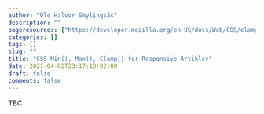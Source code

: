 ```yaml
---
author: "Ole Halvor Smylingsås"
description: ""
pageresources: ["https://developer.mozilla.org/en-US/docs/Web/CSS/clamp()", "https://web.dev/min-max-clamp/", "https://piccalil.li/quick-tip/use-css-clamp-to-create-a-more-flexible-wrapper-utility"]
categories: []
tags: []     
slug: ""
title: "CSS Min(), Max(), Clamp() for Responsive Artikler"
date: 2021-04-02T23:17:18+02:00
draft: false
comments: false
---
```


TBC